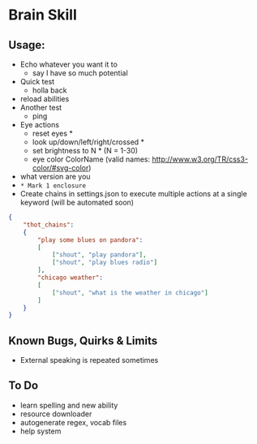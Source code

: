 # Brain Skill

## Usage:
- Echo whatever you want it to
  - say I have so much potential
- Quick test
  - holla back
- reload abilities
- Another test
  - ping
- Eye actions
  - reset eyes *
  - look up/down/left/right/crossed *
  - set brightness to N * (N = 1-30)
  - eye color ColorName (valid names: http://www.w3.org/TR/css3-color/#svg-color)
- what version are you
- `* Mark 1 enclosure`
- Create chains in settings.json to execute multiple actions at a single keyword (will be automated soon)
``` json
{
    "thot_chains":
    {
        "play some blues on pandora":
        [
            ["shout", "play pandora"],
            ["shout", "play blues radio"]
        ],
        "chicago weather":
        [
            ["shout", "what is the weather in chicago"]
        ]
    }
}
```

## Known Bugs, Quirks & Limits
- External speaking is repeated sometimes

## To Do
- learn spelling and new ability
- resource downloader
- autogenerate regex, vocab files
- help system